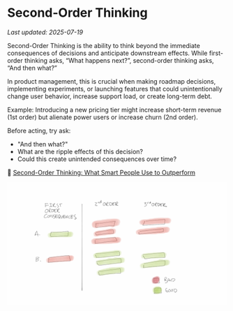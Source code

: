 # Second-Order Thinking

_Last updated: 2025-07-19_

Second-Order Thinking is the ability to think beyond the immediate consequences of decisions and anticipate downstream effects. While first-order thinking asks, “What happens next?”, second-order thinking asks, “And then what?”

In product management, this is crucial when making roadmap decisions, implementing experiments, or launching features that could unintentionally change user behavior, increase support load, or create long-term debt.

Example: Introducing a new pricing tier might increase short-term revenue (1st order) but alienate power users or increase churn (2nd order).

Before acting, try ask:  
- "And then what?"
- What are the ripple effects of this decision?  
- Could this create unintended consequences over time?

🔗 [Second-Order Thinking: What Smart People Use to Outperform](https://fs.blog/second-order-thinking/)

![Second Order Thinking](../../images/second-order.png)
